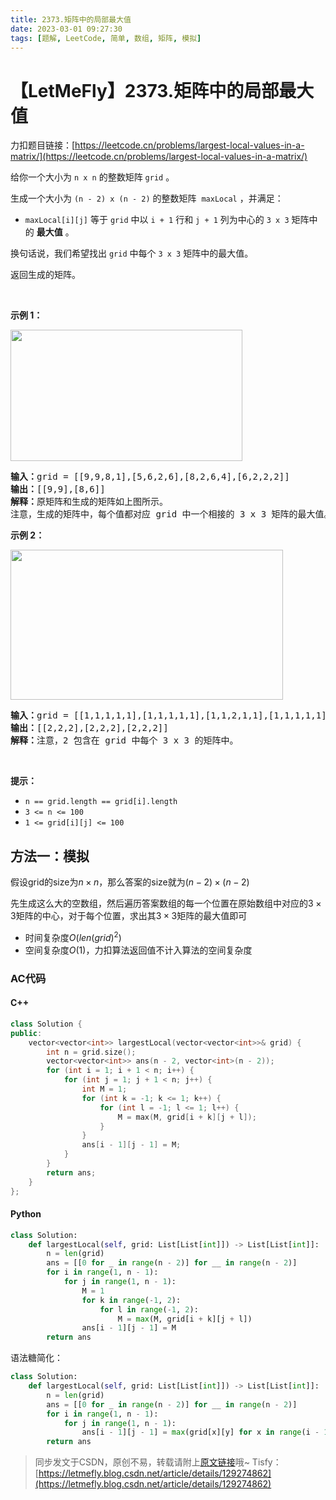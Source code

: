 ```yaml
---
title: 2373.矩阵中的局部最大值
date: 2023-03-01 09:27:30
tags: [题解, LeetCode, 简单, 数组, 矩阵, 模拟]
---
```


# 【LetMeFly】2373.矩阵中的局部最大值

力扣题目链接：[https://leetcode.cn/problems/largest-local-values-in-a-matrix/](https://leetcode.cn/problems/largest-local-values-in-a-matrix/)

<p>给你一个大小为 <code>n x n</code> 的整数矩阵 <code>grid</code> 。</p>

<p>生成一个大小为&nbsp;<code>(n - 2) x (n - 2)</code> 的整数矩阵&nbsp; <code>maxLocal</code> ，并满足：</p>

<ul>
	<li><code>maxLocal[i][j]</code> 等于 <code>grid</code> 中以 <code>i + 1</code> 行和 <code>j + 1</code> 列为中心的 <code>3 x 3</code> 矩阵中的 <strong>最大值</strong> 。</li>
</ul>

<p>换句话说，我们希望找出 <code>grid</code> 中每个&nbsp;<code>3 x 3</code> 矩阵中的最大值。</p>

<p>返回生成的矩阵。</p>

<p>&nbsp;</p>

<p><strong>示例 1：</strong></p>

<p><img alt="" src="https://assets.leetcode.com/uploads/2022/06/21/ex1.png" style="width: 371px; height: 210px;" /></p>

<pre>
<strong>输入：</strong>grid = [[9,9,8,1],[5,6,2,6],[8,2,6,4],[6,2,2,2]]
<strong>输出：</strong>[[9,9],[8,6]]
<strong>解释：</strong>原矩阵和生成的矩阵如上图所示。
注意，生成的矩阵中，每个值都对应 grid 中一个相接的 3 x 3 矩阵的最大值。</pre>

<p><strong>示例 2：</strong></p>

<p><img alt="" src="https://assets.leetcode.com/uploads/2022/07/02/ex2new2.png" style="width: 436px; height: 240px;" /></p>

<pre>
<strong>输入：</strong>grid = [[1,1,1,1,1],[1,1,1,1,1],[1,1,2,1,1],[1,1,1,1,1],[1,1,1,1,1]]
<strong>输出：</strong>[[2,2,2],[2,2,2],[2,2,2]]
<strong>解释：</strong>注意，2 包含在 grid 中每个 3 x 3 的矩阵中。
</pre>

<p>&nbsp;</p>

<p><strong>提示：</strong></p>

<ul>
	<li><code>n == grid.length == grid[i].length</code></li>
	<li><code>3 &lt;= n &lt;= 100</code></li>
	<li><code>1 &lt;= grid[i][j] &lt;= 100</code></li>
</ul>


    
## 方法一：模拟

假设grid的size为$n\times n$，那么答案的size就为$(n - 2)\times(n-2)$

先生成这么大的空数组，然后遍历答案数组的每一个位置在原始数组中对应的$3\times3$矩阵的中心，对于每个位置，求出其$3\times3$矩阵的最大值即可

+ 时间复杂度$O(len(grid)^2)$
+ 空间复杂度$O(1)$，力扣算法返回值不计入算法的空间复杂度

### AC代码

#### C++

```cpp
class Solution {
public:
    vector<vector<int>> largestLocal(vector<vector<int>>& grid) {
        int n = grid.size();
        vector<vector<int>> ans(n - 2, vector<int>(n - 2));
        for (int i = 1; i + 1 < n; i++) {
            for (int j = 1; j + 1 < n; j++) {
                int M = 1;
                for (int k = -1; k <= 1; k++) {
                    for (int l = -1; l <= 1; l++) {
                        M = max(M, grid[i + k][j + l]);
                    }
                }
                ans[i - 1][j - 1] = M;
            }
        }
        return ans;
    }
};
```

#### Python

```python
class Solution:
    def largestLocal(self, grid: List[List[int]]) -> List[List[int]]:
        n = len(grid)
        ans = [[0 for _ in range(n - 2)] for __ in range(n - 2)]
        for i in range(1, n - 1):
            for j in range(1, n - 1):
                M = 1
                for k in range(-1, 2):
                    for l in range(-1, 2):
                        M = max(M, grid[i + k][j + l])
                ans[i - 1][j - 1] = M        
        return ans
```

语法糖简化：

```python
class Solution:
    def largestLocal(self, grid: List[List[int]]) -> List[List[int]]:
        n = len(grid)
        ans = [[0 for _ in range(n - 2)] for __ in range(n - 2)]
        for i in range(1, n - 1):
            for j in range(1, n - 1):
                ans[i - 1][j - 1] = max(grid[x][y] for x in range(i - 1, i + 2) for y in range(j - 1, j + 2))
        return ans
```

> 同步发文于CSDN，原创不易，转载请附上[原文链接](https://blog.letmefly.xyz/2023/03/01/LeetCode%202373.%E7%9F%A9%E9%98%B5%E4%B8%AD%E7%9A%84%E5%B1%80%E9%83%A8%E6%9C%80%E5%A4%A7%E5%80%BC/)哦~
> Tisfy：[https://letmefly.blog.csdn.net/article/details/129274862](https://letmefly.blog.csdn.net/article/details/129274862)

